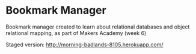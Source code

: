 Bookmark Manager
================

Bookmark manager created to learn about relational databases and object relational mapping, as part of Makers Academy (week 6)

Staged version:
http://morning-badlands-8105.herokuapp.com/